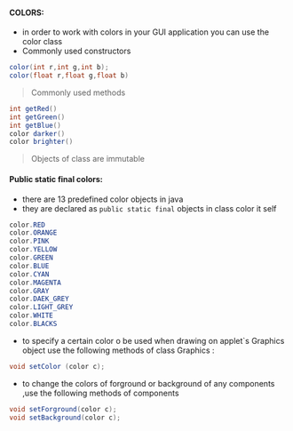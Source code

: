 #### COLORS:
- in order to work with colors in your GUI application you can use the color class
- Commonly used constructors
```java
color(int r,int g,int b);
color(float r,float g,float b)
```
> Commonly used methods
```java
int getRed()
int getGreen()
int getBlue()
color darker()
color brighter()
```
> Objects of class are immutable
#### Public static final colors:
- there are 13 predefined color objects in java
- they are declared as `public static final` objects in class color it self
```java
color.RED
color.ORANGE
color.PINK
color.YELLOW
color.GREEN
color.BLUE
color.CYAN
color.MAGENTA
color.GRAY
color.DAEK_GREY
color.LIGHT_GREY
color.WHITE
color.BLACKS
```
- to specify a certain color o be used when drawing on applet`s Graphics object use the following methods of class Graphics :
```java
void setColor (color c);
```
- to change the colors of forground or background of any components ,use the following methods of components
```java
void setForground(color c);
void setBackground(color c);
```
